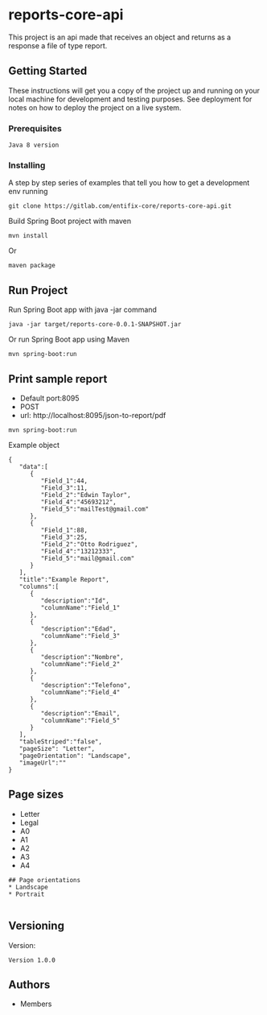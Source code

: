 # reports-core-api

This project is an api made that receives an object and returns as a response a file of type report.

## Getting Started

These instructions will get you a copy of the project up and running on your local machine for development and testing purposes. See deployment for notes on how to deploy the project on a live system.

### Prerequisites



```
Java 8 version
```

### Installing

A step by step series of examples that tell you how to get a development env running


```
git clone https://gitlab.com/entifix-core/reports-core-api.git
```

Build Spring Boot project with maven

```
mvn install
```
Or 
```
maven package
```

## Run Project

Run Spring Boot app with java -jar command
```
java -jar target/reports-core-0.0.1-SNAPSHOT.jar
```
Or run Spring Boot app using Maven
```
mvn spring-boot:run
```

## Print sample report

* Default port:8095
* POST
* url: http://localhost:8095/json-to-report/pdf

```
mvn spring-boot:run
```

Example object

```
{  
   "data":[  
      {  
         "Field_1":44,
         "Field_3":11,
         "Field_2":"Edwin Taylor",
         "Field_4":"45693212",
         "Field_5":"mailTest@gmail.com"
      },
      {  
         "Field_1":88,
         "Field_3":25,
         "Field_2":"Otto Rodriguez",
         "Field_4":"13212333",
         "Field_5":"mail@gmail.com"
      }
   ],
   "title":"Example Report",
   "columns":[  
      {  
         "description":"Id",
         "columnName":"Field_1"
      },
      {  
         "description":"Edad",
         "columnName":"Field_3"
      },
      {  
         "description":"Nombre",
         "columnName":"Field_2"
      },
      {  
         "description":"Telefono",
         "columnName":"Field_4"
      },
      {  
         "description":"Email",
         "columnName":"Field_5"
      }
   ],
   "tableStriped":"false",
   "pageSize": "Letter", 
   "pageOrientation": "Landscape", 
   "imageUrl":""
}

```
## Page sizes
* Letter
* Legal
* A0
* A1
* A2
* A3
* A4

```
## Page orientations
* Landscape
* Portrait


```
## Versioning

Version:
```
Version 1.0.0
```

## Authors
* Members






